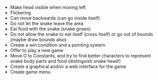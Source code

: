 - Make head visible when moving left
- Flickering
- Can move backwards (can go inside itself)
- Do not let the snake leave the area
- Eat food with the snake (snake grows)
- Do not allow the snake to eat itself (cross itself) or go out of bounds (maybe draw bounds also)
- Create a win condition and a pointing system
- Offer to play a new game
- Move O to Constants, and try to find better characters to represent snake body parts and food (distinguish snake head!)
- Create a graphical and/or a web interface for the game
- Create game menu